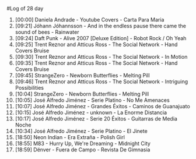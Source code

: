 #Log of 28 day

1. [00:00] Daniela Andrade - Youtube Covers - Carta Para Maria
1. [09:21] Jóhann Jóhannsson - And in the endless pause there came the sound of bees - Rainwater
1. [09:24] Daft Punk - Alive 2007 [Deluxe Edition] - Robot Rock / Oh Yeah
1. [09:25] Trent Reznor and Atticus Ross - The Social Network - Hand Covers Bruise
1. [09:30] Trent Reznor and Atticus Ross - The Social Network - In Motion
1. [09:35] Trent Reznor and Atticus Ross - The Social Network - Hand Covers Bruise
1. [09:45] StrangeZero - Newborn Butterflies - Melting Pill
1. [09:46] Trent Reznor and Atticus Ross - The Social Network - Intriguing Possibilities
1. [10:04] StrangeZero - Newborn Butterflies - Melting Pill
1. [10:05] José Alfredo Jiménez - Serie Platino - No Me Amenaces
1. [10:07] José Alfredo Jiménez - Grandes Éxitos - Caminos de Guanajuato
1. [10:15] José Alfredo Jiménez - unknown - La Enorme Distancia
1. [10:17] José Alfredo Jiménez - Serie 20 Éxitos - Guitarras de Media Noche
1. [10:34] José Alfredo Jiménez - Serie Platino - El Jinete
1. [18:50] Neon Indian - Era Extraña - Polish Girl
1. [18:55] M83 - Hurry Up, We're Dreaming - Midnight City
1. [18:59] Dënver - Fuera de Campo - Revista De Gimnasia

